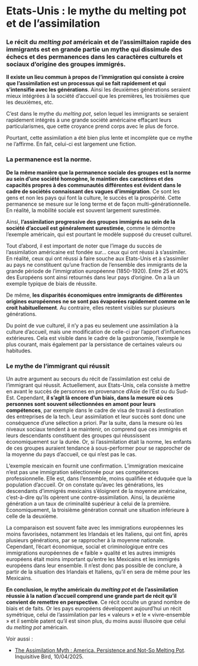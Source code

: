 # Etats-Unis : le mythe du melting pot et de l’assimilation

### Le récit du _melting pot_ américain et de l’assimiltaion rapide des immigrants est en grande partie un mythe qui dissimule des échecs et des permanences dans les caractères culturels et sociaux d’origine des groupes immigrés.

**Il existe un lieu commun à propos de l’immigration qui consiste à croire que l’assimilation est un processus qui se fait rapidement et qui s’intensifie avec les générations**. Ainsi les deuxièmes générations seraient mieux intégrées à la société d’accueil que les premières, les troisièmes que les deuxièmes, etc.

C’est dans le mythe du _melting pot_, selon lequel les immigrants se seraient rapidement intégrés à une grande société américaine effaçant leurs particularismes, que cette croyance prend corps avec le plus de force.

Pourtant, cette assimilation a été bien plus lente et incomplète que ce mythe ne l’affirme. En fait, celui-ci est largement une fiction.

### La permanence est la norme.

**De la même manière que la permanence sociale des groupes est la norme au sein d’une société homogène, le maintien des caractères et des capacités propres à des communautés différentes est évident dans le cadre de sociétés connaissant des vagues d’immigration**. Ce sont les gens et non les pays qui font la culture, le succès et la prospérité. Cette permanence se mesure sur le long terme et de façon multi-générationnelle. En réalité, la mobilité sociale est souvent largement surestimée.

Ainsi, **l’assimilation progressive des groupes immigrés au sein de la société d’accueil est généralement surestimée**, comme le démontre l’exemple américain, qui est pourtant le modèle supposé du creuset culturel.

Tout d’abord, il est important de noter que l’image du succès de l’assimilation américaine est fondée sur… ceux qui ont réussi à s’assimiler. En réalité, ceux qui ont réussi à faire souche aux Etats-Unis et à s’assimiler au pays ne constituent qu’une fraction de l’ensemble des immigrants de la grande période de l’immigration européenne (1850-1920). Entre 25 et 40% des Européens sont ainsi retournés dans leur pays d’origine. On a là un exemple typique de biais de réussite.

De même, **les disparités économiques entre immigrants de différentes origines européennes ne se sont pas évaporées rapidement comme on le croit habituellement**. Au contraire, elles restent visibles sur plusieurs générations.

Du point de vue culturel, il n’y a pas eu seulement une assimilation à la culture d’accueil, mais une modification de celle-ci par l’apport d’influences extérieures. Cela est visible dans le cadre de la gastronomie, l’exemple le plus courant, mais également par la persistance de certaines valeurs ou habitudes.

### Le mythe de l’immigrant qui réussit

Un autre argument au secours du récit de l’assimilation est celui de l’immigrant qui réussit. Actuellement, aux Etats-Unis, cela consiste à mettre en avant le succès de personnes en provenance d’Asie de l’Est ou du Sud-Est. Cependant, **il s’agit là encore d’un biais, dans la mesure où ces personnes sont souvent sélectionnées en amont pour leurs compétences**, par exemple dans le cadre de visa de travail à destination des entreprises de la tech. Leur assimilation et leur succès sont donc une conséquence d’une sélection a priori. Par la suite, dans la mesure où les niveaux sociaux tendent à se maintenir, on comprend que ces immigrés et leurs descendants constituent des groupes qui réussissent économiquement sur la durée. Or, si l’assimilation était la norme, les enfants de ces groupes auraient tendance à sous-performer pour se rapprocher de la moyenne du pays d’accueil, ce qui n’est pas le cas.

L’exemple mexicain en fournit une confirmation. L’immigration mexicaine n’est pas une immigration sélectionnée pour ses compétences professionnelle. Elle est, dans l’ensemble, moins qualifiée et éduquée que la population d’accueil. Or on constate qu’avec les générations, les descendants d’immigrés mexicains s’éloignent de la moyenne américaine, c’est-à-dire qu’ils opèrent une contre-assimilation. Ainsi, la deuxième génération a un taux de criminalité supérieur à celui de la première. Economiquement, la troisième génération connait une situation inférieure à celle de la deuxième.

La comparaison est souvent faite avec les immigrations européennes les moins favorisées, notamment les Irlandais et les Italiens, qui ont fini, après plusieurs générations, par se rapprocher à la moyenne nationale. Cependant, l’écart économique, social et criminologique entre ces immigrations européennes de « faible » qualité et les autres immigrés européens était moins important qu’entre les Mexicains et les immigrés européens dans leur ensemble. Il n’est donc pas possible de conclure, à partir de la situation des Irlandais et Italiens, qu’il en sera de même pour les Mexicains.

**En conclusion, le mythe américain du&#x20;**_**melting pot**_**&#x20;et de l’assimilation réussie à la nation d’accueil comprend une grande part de récit qu’il convient de remettre en perspective**. Ce récit occulte un grand nombre de biais et de faits. Or les pays européens développent aujourd’hui un récit symétrique, celui de l’assimilation par les « valeurs » et le « vivre-ensemble » et il semble patent qu’il est sinon plus, du moins aussi illusoire que celui du _melting pot_ américain.



Voir aussi :

* [The Assimilation Myth : America. Persistence and Not-So Melting Pot](https://inquisitivebird.xyz/p/the-assimilation-myth-america?utm_source=share\&utm_medium=android\&r=3o73sw\&triedRedirect=true). Inquisitive Bird, 10/04/2025.
